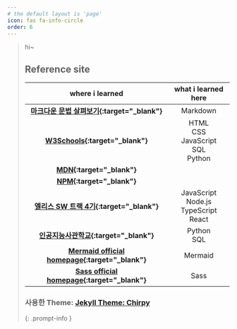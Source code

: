 ```yaml
---
# the default layout is 'page'
icon: fas fa-info-circle
order: 6
---
```


> hi~
>
> ## Reference site
>
> |                                                                                         **where i learned**                                                                                         |             **what i learned here**              |
> | :-------------------------------------------------------------------------------------------------------------------------------------------------------------------------------------------------: | :----------------------------------------------: |
> | **[마크다운 문법 살펴보기](https://docs.github.com/en/get-started/writing-on-github/getting-started-with-writing-and-formatting-on-github/basic-writing-and-formatting-syntax){:target="\_blank"}** |                     Markdown                     |
> |                                                              **[W3Schools](https://www.w3schools.com/default.asp){:target="\_blank"}**                                                              |    HTML<br>CSS<br>JavaScript<br>SQL<br>Python    |
> |                                                                   **[MDN](https://developer.mozilla.org/ko/){:target="\_blank"}**                                                                   |                                                  |
> |                                                                        **[NPM](https://www.npmjs.com/){:target="\_blank"}**                                                                         |                                                  |
> |                                                                **[엘리스 SW 트랙 4기](https://elice.training/){:target="\_blank"}**                                                                 | JavaScript<br>Node.js<br>TypeScript<br>React<br> |
> |                                                                **[인공지능사관학교](https://gj-aischool.or.kr/){:target="\_blank"}**                                                                |                Python<br>SQL<br>                 |
> |                                                             **[Mermaid official homepage](https://mermaid.js.org/){:target="\_blank"}**                                                             |                     Mermaid                      |
> |                                                               **[Sass official homepage](https://sass-lang.com){:target="\_blank"}**                                                                |                       Sass                       |
>
> ### 사용한 Theme: [Jekyll Theme: Chirpy](https://github.com/cotes2020/jekyll-theme-chirpy)
>
> {: .prompt-info }
